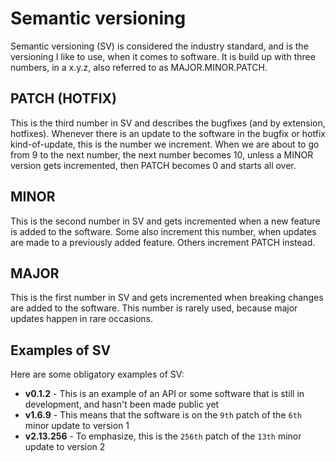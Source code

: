 # Semantic versioning
Semantic versioning (SV) is considered the industry standard, and is the versioning I like to use, when it comes to software.
It is build up with three numbers, in a x.y.z, also referred to as MAJOR.MINOR.PATCH.

## PATCH (HOTFIX)
This is the third number in SV and describes the bugfixes (and by extension, hotfixes). Whenever there is an update to the software in the bugfix or hotfix kind-of-update, this is the number we increment. When
we are about to go from 9 to the next number, the next number becomes 10, unless a MINOR version
gets incremented, then PATCH becomes 0 and starts all over.

## MINOR
This is the second number in SV and gets incremented when a new feature is added to the software. Some also increment this number, when updates are made to a previously added feature. Others increment PATCH instead.

## MAJOR
This is the first number in SV and gets incremented when breaking changes are added to the software. This number is rarely used, because major updates happen in rare occasions.

## Examples of SV
Here are some obligatory examples of SV:

* **v0.1.2** - This is an example of an API or some software that is still in development, and hasn't been made public yet
* **v1.6.9** - This means that the software is on the `9th` patch of the `6th` minor update to version 1
* **v2.13.256** - To emphasize, this is the `256th` patch of the `13th` minor update to version 2

